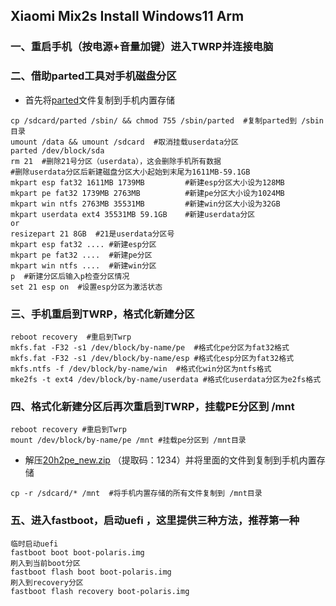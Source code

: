 ## Xiaomi Mix2s Install Windows11 Arm

###  一、重启手机（按电源+音量加键）进入TWRP并连接电脑

### 二、借助parted工具对手机磁盘分区

- 首先将[parted](https://github.com/liaoxuanqiang/Xiaomi-Mix2s-Install-Windows11-Arm/blob/main/parted)文件复制到手机内置存储


```shell
cp /sdcard/parted /sbin/ && chmod 755 /sbin/parted  #复制parted到 /sbin目录
umount /data && umount /sdcard  #取消挂载userdata分区
parted /dev/block/sda
rm 21  #删除21号分区（userdata），这会删除手机所有数据
#删除userdata分区后新建磁盘分区大小起始到末尾为1611MB-59.1GB
mkpart esp fat32 1611MB 1739MB         #新建esp分区大小设为128MB
mkpart pe fat32 1739MB 2763MB          #新建pe分区大小设为1024MB
mkpart win ntfs 2763MB 35531MB         #新建win分区大小设为32GB
mkpart userdata ext4 35531MB 59.1GB    #新建userdata分区
or
resizepart 21 8GB  #21是userdata分区号
mkpart esp fat32 .... #新建esp分区
mkpart pe fat32 ....  #新建pe分区
mkpart win ntfs ....  #新建win分区
p  #新建分区后输入p检查分区情况
set 21 esp on  #设置esp分区为激活状态
```

### 三、手机重启到TWRP，格式化新建分区

```shell
reboot recovery  #重启到Twrp
mkfs.fat -F32 -s1 /dev/block/by-name/pe  #格式化pe分区为fat32格式
mkfs.fat -F32 -s1 /dev/block/by-name/esp #格式化esp分区为fat32格式
mkfs.ntfs -f /dev/block/by-name/win  #格式化win分区为ntfs格式
mke2fs -t ext4 /dev/block/by-name/userdata #格式化userdata分区为e2fs格式
```

### 四、格式化新建分区后再次重启到TWRP，挂载PE分区到 /mnt

```shell
reboot recovery #重启到Twrp
mount /dev/block/by-name/pe /mnt #挂载pe分区到 /mnt目录
```

- 解压[20h2pe_new.zip](https://pan.baidu.com/s/1Pgaz-bdTiOKFXGAxgYCX6A) （提取码：1234）并将里面的文件到复制到手机内置存储

```shell
cp -r /sdcard/* /mnt  #将手机内置存储的所有文件复制到 /mnt目录
```

### 五、进入fastboot，启动uefi ，这里提供三种方法，推荐第一种

```shell
临时启动uefi
fastboot boot boot-polaris.img
刷入到当前boot分区
fastboot flash boot boot-polaris.img
刷入到recovery分区
fastboot flash recovery boot-polaris.img
```

